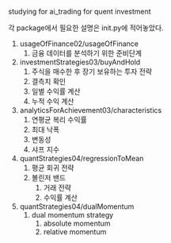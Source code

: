 studying for ai_trading for quent investment

각 package에서 필요한 설명은 init.py에 적어놓았다.

1. usageOfFinance02/usageOfFinance 
   1. 금융 데이터를 분석하기 위한 준비단계
2. investmentStrategies03/buyAndHold
   1. 주식을 매수한 후 장기 보유하는 투자 전략
   2. 결측치 확인
   3. 일별 수익률 계산
   4. 누적 수익 계산
3. analyticsForAchievement03/characteristics
   1. 연평균 복리 수익률
   2. 최대 낙폭
   3. 변동성
   4. 샤프 지수
4. quantStrategies04/regressionToMean
   1. 평균 회귀 전략
   2. 볼린저 밴드
      1. 거래 전략
      2. 수익률 계산
5. quantStrategies04/dualMomentum
   1. dual momentum strategy
      1. absolute momentum
      2. relative momentum